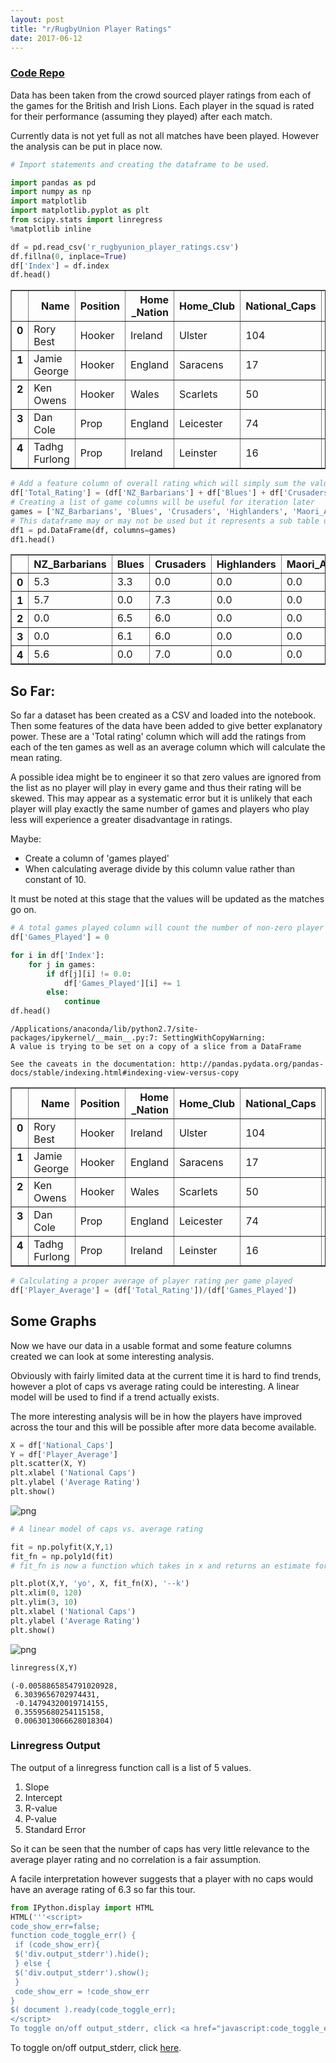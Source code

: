 ```yaml
---
layout: post
title: "r/RugbyUnion Player Ratings"
date: 2017-06-12
---
```


### [Code Repo](https://github.com/LEO-E-100/Lions_Tour_Ratings)

Data has been taken from the crowd sourced player ratings from each of the games for the British and Irish Lions. Each player in the squad is rated for their performance (assuming they played) after each match.

Currently data is not yet full as not all matches have been played. However the analysis can be put in place now.


```python
# Import statements and creating the dataframe to be used.

import pandas as pd
import numpy as np
import matplotlib
import matplotlib.pyplot as plt
from scipy.stats import linregress
%matplotlib inline

df = pd.read_csv('r_rugbyunion_player_ratings.csv')
df.fillna(0, inplace=True)
df['Index'] = df.index
df.head()
```




<div>
<style>
    .dataframe thead tr:only-child th {
        text-align: right;
    }

    .dataframe thead th {
        text-align: left;
    }

    .dataframe tbody tr th {
        vertical-align: top;
    }
</style>
<table border="1" class="dataframe">
  <thead>
    <tr style="text-align: right;">
      <th></th>
      <th>Name</th>
      <th>Position</th>
      <th>Home _Nation</th>
      <th>Home_Club</th>
      <th>National_Caps</th>
      <th>Lions_Caps</th>
      <th>NZ_Barbarians</th>
      <th>Blues</th>
      <th>Crusaders</th>
      <th>Highlanders</th>
      <th>Maori_All_Blacks</th>
      <th>Chiefs</th>
      <th>All_Blacks_1</th>
      <th>Hurricanes</th>
      <th>All_Blacks_2</th>
      <th>All_Blacks_3</th>
      <th>All_Blacks_Avg</th>
      <th>Index</th>
    </tr>
  </thead>
  <tbody>
    <tr>
      <th>0</th>
      <td>Rory Best</td>
      <td>Hooker</td>
      <td>Ireland</td>
      <td>Ulster</td>
      <td>104</td>
      <td>0</td>
      <td>5.3</td>
      <td>3.3</td>
      <td>0.0</td>
      <td>0.0</td>
      <td>0.0</td>
      <td>0.0</td>
      <td>0.0</td>
      <td>0.0</td>
      <td>0.0</td>
      <td>0.0</td>
      <td>0.0</td>
      <td>0</td>
    </tr>
    <tr>
      <th>1</th>
      <td>Jamie George</td>
      <td>Hooker</td>
      <td>England</td>
      <td>Saracens</td>
      <td>17</td>
      <td>0</td>
      <td>5.7</td>
      <td>0.0</td>
      <td>7.3</td>
      <td>0.0</td>
      <td>0.0</td>
      <td>0.0</td>
      <td>0.0</td>
      <td>0.0</td>
      <td>0.0</td>
      <td>0.0</td>
      <td>0.0</td>
      <td>1</td>
    </tr>
    <tr>
      <th>2</th>
      <td>Ken Owens</td>
      <td>Hooker</td>
      <td>Wales</td>
      <td>Scarlets</td>
      <td>50</td>
      <td>0</td>
      <td>0.0</td>
      <td>6.5</td>
      <td>6.0</td>
      <td>0.0</td>
      <td>0.0</td>
      <td>0.0</td>
      <td>0.0</td>
      <td>0.0</td>
      <td>0.0</td>
      <td>0.0</td>
      <td>0.0</td>
      <td>2</td>
    </tr>
    <tr>
      <th>3</th>
      <td>Dan Cole</td>
      <td>Prop</td>
      <td>England</td>
      <td>Leicester</td>
      <td>74</td>
      <td>3</td>
      <td>0.0</td>
      <td>6.1</td>
      <td>6.0</td>
      <td>0.0</td>
      <td>0.0</td>
      <td>0.0</td>
      <td>0.0</td>
      <td>0.0</td>
      <td>0.0</td>
      <td>0.0</td>
      <td>0.0</td>
      <td>3</td>
    </tr>
    <tr>
      <th>4</th>
      <td>Tadhg Furlong</td>
      <td>Prop</td>
      <td>Ireland</td>
      <td>Leinster</td>
      <td>16</td>
      <td>0</td>
      <td>5.6</td>
      <td>0.0</td>
      <td>7.0</td>
      <td>0.0</td>
      <td>0.0</td>
      <td>0.0</td>
      <td>0.0</td>
      <td>0.0</td>
      <td>0.0</td>
      <td>0.0</td>
      <td>0.0</td>
      <td>4</td>
    </tr>
  </tbody>
</table>
</div>




```python
# Add a feature column of overall rating which will simply sum the values in the game columns
df['Total_Rating'] = (df['NZ_Barbarians'] + df['Blues'] + df['Crusaders'] + df['Highlanders'] + df['Maori_All_Blacks'] + df['Chiefs'] + df['All_Blacks_1'] + df ['Hurricanes'] + df['All_Blacks_2'] + df['All_Blacks_3'])
# Creating a list of game columns will be useful for iteration later
games = ['NZ_Barbarians', 'Blues', 'Crusaders', 'Highlanders', 'Maori_All_Blacks', 'Chiefs', 'All_Blacks_1', 'Hurricanes', 'All_Blacks_2', 'All_Blacks_3']
# This dataframe may or may not be used but it represents a sub table of all player ratings without names etc.
df1 = pd.DataFrame(df, columns=games)
df1.head()
```




<div>
<style>
    .dataframe thead tr:only-child th {
        text-align: right;
    }

    .dataframe thead th {
        text-align: left;
    }

    .dataframe tbody tr th {
        vertical-align: top;
    }
</style>
<table border="1" class="dataframe">
  <thead>
    <tr style="text-align: right;">
      <th></th>
      <th>NZ_Barbarians</th>
      <th>Blues</th>
      <th>Crusaders</th>
      <th>Highlanders</th>
      <th>Maori_All_Blacks</th>
      <th>Chiefs</th>
      <th>All_Blacks_1</th>
      <th>Hurricanes</th>
      <th>All_Blacks_2</th>
      <th>All_Blacks_3</th>
    </tr>
  </thead>
  <tbody>
    <tr>
      <th>0</th>
      <td>5.3</td>
      <td>3.3</td>
      <td>0.0</td>
      <td>0.0</td>
      <td>0.0</td>
      <td>0.0</td>
      <td>0.0</td>
      <td>0.0</td>
      <td>0.0</td>
      <td>0.0</td>
    </tr>
    <tr>
      <th>1</th>
      <td>5.7</td>
      <td>0.0</td>
      <td>7.3</td>
      <td>0.0</td>
      <td>0.0</td>
      <td>0.0</td>
      <td>0.0</td>
      <td>0.0</td>
      <td>0.0</td>
      <td>0.0</td>
    </tr>
    <tr>
      <th>2</th>
      <td>0.0</td>
      <td>6.5</td>
      <td>6.0</td>
      <td>0.0</td>
      <td>0.0</td>
      <td>0.0</td>
      <td>0.0</td>
      <td>0.0</td>
      <td>0.0</td>
      <td>0.0</td>
    </tr>
    <tr>
      <th>3</th>
      <td>0.0</td>
      <td>6.1</td>
      <td>6.0</td>
      <td>0.0</td>
      <td>0.0</td>
      <td>0.0</td>
      <td>0.0</td>
      <td>0.0</td>
      <td>0.0</td>
      <td>0.0</td>
    </tr>
    <tr>
      <th>4</th>
      <td>5.6</td>
      <td>0.0</td>
      <td>7.0</td>
      <td>0.0</td>
      <td>0.0</td>
      <td>0.0</td>
      <td>0.0</td>
      <td>0.0</td>
      <td>0.0</td>
      <td>0.0</td>
    </tr>
  </tbody>
</table>
</div>



## So Far:

So far a dataset has been created as a CSV and loaded into the notebook. Then some features of the data have been added to give better explanatory power. These are a 'Total rating' column which will add the ratings from each of the ten games as well as an average column which will calculate the mean rating.

A possible idea might be to engineer it so that zero values are ignored from the list as no player will play in every game and thus their rating will be skewed. This may appear as a systematic error but it is unlikely that each player will play exactly the same number of games and players who play less will experience a greater disadvantage in ratings.

Maybe:
- Create a column of 'games played'
- When calculating average divide by this column value rather than constant of 10.

It must be noted at this stage that the values will be updated as the matches go on.



```python
# A total games played column will count the number of non-zero player ratings for each player and store in a new column.
df['Games_Played'] = 0

for i in df['Index']:
    for j in games:
        if df[j][i] != 0.0:
            df['Games_Played'][i] += 1
        else:
            continue
df.head()
```

    /Applications/anaconda/lib/python2.7/site-packages/ipykernel/__main__.py:7: SettingWithCopyWarning:
    A value is trying to be set on a copy of a slice from a DataFrame

    See the caveats in the documentation: http://pandas.pydata.org/pandas-docs/stable/indexing.html#indexing-view-versus-copy





<div>
<style>
    .dataframe thead tr:only-child th {
        text-align: right;
    }

    .dataframe thead th {
        text-align: left;
    }

    .dataframe tbody tr th {
        vertical-align: top;
    }
</style>
<table border="1" class="dataframe">
  <thead>
    <tr style="text-align: right;">
      <th></th>
      <th>Name</th>
      <th>Position</th>
      <th>Home _Nation</th>
      <th>Home_Club</th>
      <th>National_Caps</th>
      <th>Lions_Caps</th>
      <th>NZ_Barbarians</th>
      <th>Blues</th>
      <th>Crusaders</th>
      <th>Highlanders</th>
      <th>Maori_All_Blacks</th>
      <th>Chiefs</th>
      <th>All_Blacks_1</th>
      <th>Hurricanes</th>
      <th>All_Blacks_2</th>
      <th>All_Blacks_3</th>
      <th>All_Blacks_Avg</th>
      <th>Index</th>
      <th>Total_Rating</th>
      <th>Games_Played</th>
    </tr>
  </thead>
  <tbody>
    <tr>
      <th>0</th>
      <td>Rory Best</td>
      <td>Hooker</td>
      <td>Ireland</td>
      <td>Ulster</td>
      <td>104</td>
      <td>0</td>
      <td>5.3</td>
      <td>3.3</td>
      <td>0.0</td>
      <td>0.0</td>
      <td>0.0</td>
      <td>0.0</td>
      <td>0.0</td>
      <td>0.0</td>
      <td>0.0</td>
      <td>0.0</td>
      <td>0.0</td>
      <td>0</td>
      <td>8.6</td>
      <td>2</td>
    </tr>
    <tr>
      <th>1</th>
      <td>Jamie George</td>
      <td>Hooker</td>
      <td>England</td>
      <td>Saracens</td>
      <td>17</td>
      <td>0</td>
      <td>5.7</td>
      <td>0.0</td>
      <td>7.3</td>
      <td>0.0</td>
      <td>0.0</td>
      <td>0.0</td>
      <td>0.0</td>
      <td>0.0</td>
      <td>0.0</td>
      <td>0.0</td>
      <td>0.0</td>
      <td>1</td>
      <td>13.0</td>
      <td>2</td>
    </tr>
    <tr>
      <th>2</th>
      <td>Ken Owens</td>
      <td>Hooker</td>
      <td>Wales</td>
      <td>Scarlets</td>
      <td>50</td>
      <td>0</td>
      <td>0.0</td>
      <td>6.5</td>
      <td>6.0</td>
      <td>0.0</td>
      <td>0.0</td>
      <td>0.0</td>
      <td>0.0</td>
      <td>0.0</td>
      <td>0.0</td>
      <td>0.0</td>
      <td>0.0</td>
      <td>2</td>
      <td>12.5</td>
      <td>2</td>
    </tr>
    <tr>
      <th>3</th>
      <td>Dan Cole</td>
      <td>Prop</td>
      <td>England</td>
      <td>Leicester</td>
      <td>74</td>
      <td>3</td>
      <td>0.0</td>
      <td>6.1</td>
      <td>6.0</td>
      <td>0.0</td>
      <td>0.0</td>
      <td>0.0</td>
      <td>0.0</td>
      <td>0.0</td>
      <td>0.0</td>
      <td>0.0</td>
      <td>0.0</td>
      <td>3</td>
      <td>12.1</td>
      <td>2</td>
    </tr>
    <tr>
      <th>4</th>
      <td>Tadhg Furlong</td>
      <td>Prop</td>
      <td>Ireland</td>
      <td>Leinster</td>
      <td>16</td>
      <td>0</td>
      <td>5.6</td>
      <td>0.0</td>
      <td>7.0</td>
      <td>0.0</td>
      <td>0.0</td>
      <td>0.0</td>
      <td>0.0</td>
      <td>0.0</td>
      <td>0.0</td>
      <td>0.0</td>
      <td>0.0</td>
      <td>4</td>
      <td>12.6</td>
      <td>2</td>
    </tr>
  </tbody>
</table>
</div>




```python
# Calculating a proper average of player rating per game played
df['Player_Average'] = (df['Total_Rating'])/(df['Games_Played'])
```


## Some Graphs

Now we have our data in a usable format and some feature columns created we can look at some interesting analysis.

Obviously with fairly limited data at the current time it is hard to find trends, however a plot of caps vs average rating could be interesting. A linear model will be used to find if a trend actually exists.

The more interesting analysis will be in how the players have improved across the tour and this will be possible after more data become available.


```python
X = df['National_Caps']
Y = df['Player_Average']
plt.scatter(X, Y)
plt.xlabel ('National Caps')
plt.ylabel ('Average Rating')
plt.show()
```


![png](../img/RugbyGraph_1.png)



```python
# A linear model of caps vs. average rating

fit = np.polyfit(X,Y,1)
fit_fn = np.poly1d(fit)
# fit_fn is now a function which takes in x and returns an estimate for y

plt.plot(X,Y, 'yo', X, fit_fn(X), '--k')
plt.xlim(0, 120)
plt.ylim(3, 10)
plt.xlabel ('National Caps')
plt.ylabel ('Average Rating')
plt.show()
```


![png](../img/RugbyGraph_2.png)



```python
linregress(X,Y)
```




    (-0.0058865854791020928,
     6.3039656702974431,
     -0.14794320019714155,
     0.35595680254115158,
     0.0063013066628018304)



### Linregress Output

The output of a linregress function call is a list of 5 values.
1. Slope
2. Intercept
3. R-value
4. P-value
5. Standard Error

So it can be seen that the number of caps has very little relevance to the average player rating and no correlation is a fair assumption.

A facile interpretation however suggests that a player with no caps would have an average rating of 6.3 so far this tour.


```python
from IPython.display import HTML
HTML('''<script>
code_show_err=false;
function code_toggle_err() {
 if (code_show_err){
 $('div.output_stderr').hide();
 } else {
 $('div.output_stderr').show();
 }
 code_show_err = !code_show_err
}
$( document ).ready(code_toggle_err);
</script>
To toggle on/off output_stderr, click <a href="javascript:code_toggle_err()">here</a>.''')
```




<script>
code_show_err=false;
function code_toggle_err() {
 if (code_show_err){
 $('div.output_stderr').hide();
 } else {
 $('div.output_stderr').show();
 }
 code_show_err = !code_show_err
}
$( document ).ready(code_toggle_err);
</script>
To toggle on/off output_stderr, click <a href="javascript:code_toggle_err()">here</a>.




```python

```
